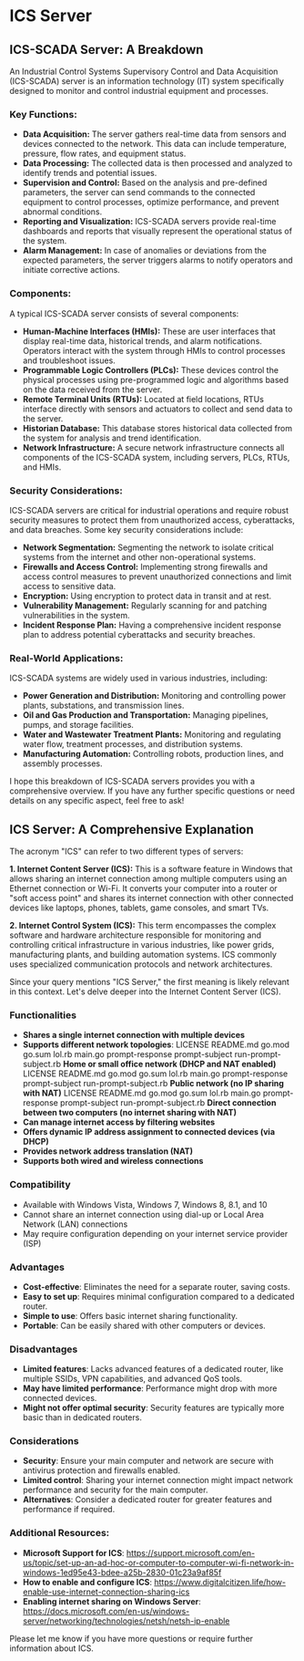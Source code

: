 # ICS Server
## ICS-SCADA Server: A Breakdown

An Industrial Control Systems Supervisory Control and Data Acquisition (ICS-SCADA) server is an information technology (IT) system specifically designed to monitor and control industrial equipment and processes. 

### Key Functions:

* **Data Acquisition:** The server gathers real-time data from sensors and devices connected to the network. This data can include temperature, pressure, flow rates, and equipment status.
* **Data Processing:** The collected data is then processed and analyzed to identify trends and potential issues.
* **Supervision and Control:** Based on the analysis and pre-defined parameters, the server can send commands to the connected equipment to control processes, optimize performance, and prevent abnormal conditions.
* **Reporting and Visualization:** ICS-SCADA servers provide real-time dashboards and reports that visually represent the operational status of the system. 
* **Alarm Management:** In case of anomalies or deviations from the expected parameters, the server triggers alarms to notify operators and initiate corrective actions.

### Components:

A typical ICS-SCADA server consists of several components:

* **Human-Machine Interfaces (HMIs):** These are user interfaces that display real-time data, historical trends, and alarm notifications. Operators interact with the system through HMIs to control processes and troubleshoot issues.
* **Programmable Logic Controllers (PLCs):** These devices control the physical processes using pre-programmed logic and algorithms based on the data received from the server.
* **Remote Terminal Units (RTUs):** Located at field locations, RTUs interface directly with sensors and actuators to collect and send data to the server.
* **Historian Database:** This database stores historical data collected from the system for analysis and trend identification.
* **Network Infrastructure:** A secure network infrastructure connects all components of the ICS-SCADA system, including servers, PLCs, RTUs, and HMIs.

### Security Considerations:

ICS-SCADA servers are critical for industrial operations and require robust security measures to protect them from unauthorized access, cyberattacks, and data breaches. Some key security considerations include: 

* **Network Segmentation:** Segmenting the network to isolate critical systems from the internet and other non-operational systems.
* **Firewalls and Access Control:** Implementing strong firewalls and access control measures to prevent unauthorized connections and limit access to sensitive data.
* **Encryption:** Using encryption to protect data in transit and at rest.
* **Vulnerability Management:** Regularly scanning for and patching vulnerabilities in the system.
* **Incident Response Plan:** Having a comprehensive incident response plan to address potential cyberattacks and security breaches.

### Real-World Applications:

ICS-SCADA systems are widely used in various industries, including:

* **Power Generation and Distribution:** Monitoring and controlling power plants, substations, and transmission lines.
* **Oil and Gas Production and Transportation:** Managing pipelines, pumps, and storage facilities.
* **Water and Wastewater Treatment Plants:** Monitoring and regulating water flow, treatment processes, and distribution systems.
* **Manufacturing Automation:** Controlling robots, production lines, and assembly processes.


I hope this breakdown of ICS-SCADA servers provides you with a comprehensive overview. If you have any further specific questions or need details on any specific aspect, feel free to ask!
## ICS Server: A Comprehensive Explanation

The acronym \"ICS\" can refer to two different types of servers:

**1. Internet Content Server (ICS):** This is a software feature in Windows that allows sharing an internet connection among multiple computers using an Ethernet connection or Wi-Fi. It converts your computer into a router or \"soft access point\" and shares its internet connection with other connected devices like laptops, phones, tablets, game consoles, and smart TVs.

**2. Internet Control System (ICS):** This term encompasses the complex software and hardware architecture responsible for monitoring and controlling critical infrastructure in various industries, like power grids, manufacturing plants, and building automation systems. ICS commonly uses specialized communication protocols and network architectures.

Since your query mentions \"ICS Server,\" the first meaning is likely relevant in this context. Let's delve deeper into the Internet Content Server (ICS).

### Functionalities

* **Shares a single internet connection with multiple devices**
* **Supports different network topologies**:
 LICENSE README.md go.mod go.sum lol.rb main.go prompt-response prompt-subject run-prompt-subject.rb **Home or small office network (DHCP and NAT enabled)**
 LICENSE README.md go.mod go.sum lol.rb main.go prompt-response prompt-subject run-prompt-subject.rb **Public network (no IP sharing with NAT)**
 LICENSE README.md go.mod go.sum lol.rb main.go prompt-response prompt-subject run-prompt-subject.rb **Direct connection between two computers (no internet sharing with NAT)**
* **Can manage internet access by filtering websites**
* **Offers dynamic IP address assignment to connected devices (via DHCP)**
* **Provides network address translation (NAT)**
* **Supports both wired and wireless connections**

### Compatibility

* Available with Windows Vista, Windows 7, Windows 8, 8.1, and 10
* Cannot share an internet connection using dial-up or Local Area Network (LAN) connections
* May require configuration depending on your internet service provider (ISP)

### Advantages

* **Cost-effective**: Eliminates the need for a separate router, saving costs.
* **Easy to set up**: Requires minimal configuration compared to a dedicated router.
* **Simple to use**: Offers basic internet sharing functionality.
* **Portable**: Can be easily shared with other computers or devices.

### Disadvantages

* **Limited features**: Lacks advanced features of a dedicated router, like multiple SSIDs, VPN capabilities, and advanced QoS tools.
* **May have limited performance**: Performance might drop with more connected devices.
* **Might not offer optimal security**: Security features are typically more basic than in dedicated routers. 

### Considerations

* **Security**: Ensure your main computer and network are secure with antivirus protection and firewalls enabled.
* **Limited control**: Sharing your internet connection might impact network performance and security for the main computer.
* **Alternatives**: Consider a dedicated router for greater features and performance if required.

### Additional Resources:

* **Microsoft Support for ICS**: https://support.microsoft.com/en-us/topic/set-up-an-ad-hoc-or-computer-to-computer-wi-fi-network-in-windows-1ed95e43-bdee-a25b-2830-01c23a9af85f
* **How to enable and configure ICS**: https://www.digitalcitizen.life/how-enable-use-internet-connection-sharing-ics
* **Enabling internet sharing on Windows Server**: https://docs.microsoft.com/en-us/windows-server/networking/technologies/netsh/netsh-ip-enable

Please let me know if you have more questions or require further information about ICS.
